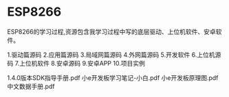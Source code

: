 # ESP8266
ESP8266的学习过程,资源包含我学习过程中写的底层驱动、上位机软件、安卓软件。

1.驱动篇源码 
2.应用篇源码 
3.局域网篇源码 
4.外网篇源码 
5.开发软件 
6.上位机源码 
7.上位机软件 
8.安卓源码 
9.安卓APP 
10.项目实例 

1.4.0版本SDK指导手册.pdf 
小e开发板学习笔记-小白.pdf 
小e开发板原理图.pdf 
中文数据手册.pdf 